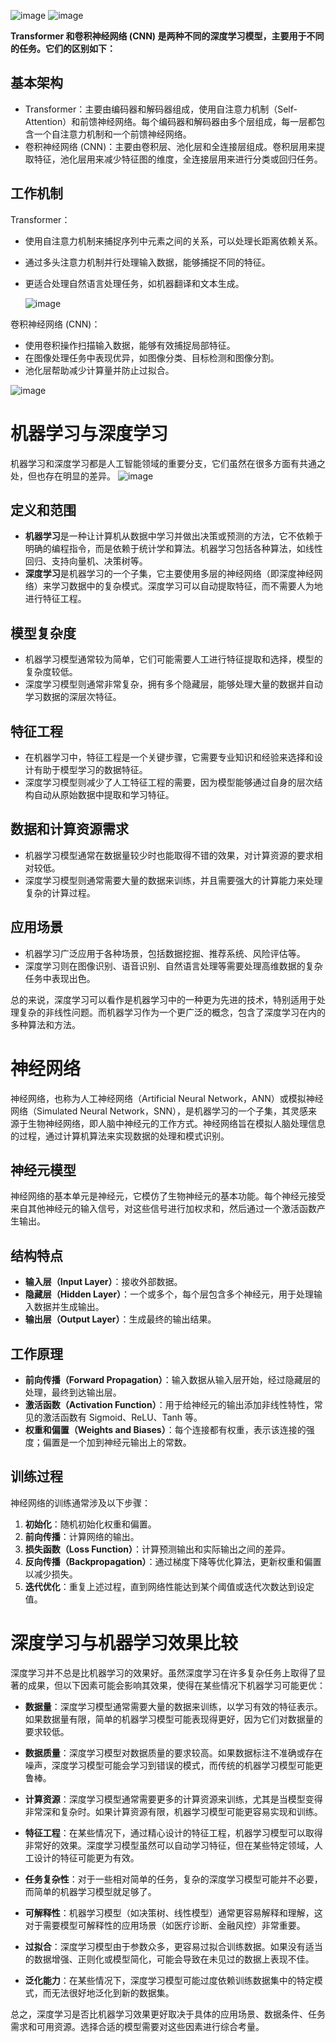 ![image](https://github.com/liyinred/deep-and-machine-learning/assets/83255231/a165cb62-317e-4b0b-ac07-757341da24b8)
![image](https://github.com/liyinred/mach-dl-learning/assets/83255231/202b769b-aa08-4e07-8dba-4f2a4d4f16d5)

**Transformer 和卷积神经网络 (CNN) 是两种不同的深度学习模型，主要用于不同的任务。它们的区别如下：**

## 基本架构
- Transformer：主要由编码器和解码器组成，使用自注意力机制（Self-Attention）和前馈神经网络。每个编码器和解码器由多个层组成，每一层都包含一个自注意力机制和一个前馈神经网络。
- 卷积神经网络 (CNN)：主要由卷积层、池化层和全连接层组成。卷积层用来提取特征，池化层用来减少特征图的维度，全连接层用来进行分类或回归任务。

## 工作机制
Transformer：
- 使用自注意力机制来捕捉序列中元素之间的关系，可以处理长距离依赖关系。
- 通过多头注意力机制并行处理输入数据，能够捕捉不同的特征。
- 更适合处理自然语言处理任务，如机器翻译和文本生成。

  ![image](https://github.com/liyinred/mach-dl-learning/assets/83255231/ef5a81f0-beda-40f2-827a-dfd9adfbcb2f)

卷积神经网络 (CNN)：
- 使用卷积操作扫描输入数据，能够有效捕捉局部特征。
- 在图像处理任务中表现优异，如图像分类、目标检测和图像分割。
- 池化层帮助减少计算量并防止过拟合。
  
![image](https://github.com/liyinred/mach-dl-learning/assets/83255231/16c116fb-a9eb-4efe-b72e-b63f184b2df4)

# 机器学习与深度学习

机器学习和深度学习都是人工智能领域的重要分支，它们虽然在很多方面有共通之处，但也存在明显的差异。
![image](https://github.com/liyinred/mach-dl-learning/assets/83255231/d5d61b72-54f9-4f58-a8da-a2a1460446a2)


## 定义和范围

- **机器学习**是一种让计算机从数据中学习并做出决策或预测的方法，它不依赖于明确的编程指令，而是依赖于统计学和算法。机器学习包括各种算法，如线性回归、支持向量机、决策树等。
- **深度学习**是机器学习的一个子集，它主要使用多层的神经网络（即深度神经网络）来学习数据中的复杂模式。深度学习可以自动提取特征，而不需要人为地进行特征工程。

## 模型复杂度

- 机器学习模型通常较为简单，它们可能需要人工进行特征提取和选择，模型的复杂度较低。
- 深度学习模型则通常非常复杂，拥有多个隐藏层，能够处理大量的数据并自动学习数据的深层次特征。

## 特征工程

- 在机器学习中，特征工程是一个关键步骤，它需要专业知识和经验来选择和设计有助于模型学习的数据特征。
- 深度学习模型则减少了人工特征工程的需要，因为模型能够通过自身的层次结构自动从原始数据中提取和学习特征。

## 数据和计算资源需求

- 机器学习模型通常在数据量较少时也能取得不错的效果，对计算资源的要求相对较低。
- 深度学习模型则通常需要大量的数据来训练，并且需要强大的计算能力来处理复杂的计算过程。

## 应用场景

- 机器学习广泛应用于各种场景，包括数据挖掘、推荐系统、风险评估等。
- 深度学习则在图像识别、语音识别、自然语言处理等需要处理高维数据的复杂任务中表现出色。

总的来说，深度学习可以看作是机器学习中的一种更为先进的技术，特别适用于处理复杂的非线性问题。而机器学习作为一个更广泛的概念，包含了深度学习在内的多种算法和方法。


# 神经网络

神经网络，也称为人工神经网络（Artificial Neural Network，ANN）或模拟神经网络（Simulated Neural Network，SNN），是机器学习的一个子集，其灵感来源于生物神经网络，即人脑中神经元的工作方式。神经网络旨在模拟人脑处理信息的过程，通过计算机算法来实现数据的处理和模式识别。

## 神经元模型

神经网络的基本单元是神经元，它模仿了生物神经元的基本功能。每个神经元接受来自其他神经元的输入信号，对这些信号进行加权求和，然后通过一个激活函数产生输出。

## 结构特点

- **输入层（Input Layer）**：接收外部数据。
- **隐藏层（Hidden Layer）**：一个或多个，每个层包含多个神经元，用于处理输入数据并生成输出。
- **输出层（Output Layer）**：生成最终的输出结果。

## 工作原理

- **前向传播（Forward Propagation）**：输入数据从输入层开始，经过隐藏层的处理，最终到达输出层。
- **激活函数（Activation Function）**：用于给神经元的输出添加非线性特性，常见的激活函数有 Sigmoid、ReLU、Tanh 等。
- **权重和偏置（Weights and Biases）**：每个连接都有权重，表示该连接的强度；偏置是一个加到神经元输出上的常数。

## 训练过程

神经网络的训练通常涉及以下步骤：

1. **初始化**：随机初始化权重和偏置。
2. **前向传播**：计算网络的输出。
3. **损失函数（Loss Function）**：计算预测输出和实际输出之间的差异。
4. **反向传播（Backpropagation）**：通过梯度下降等优化算法，更新权重和偏置以减少损失。
5. **迭代优化**：重复上述过程，直到网络性能达到某个阈值或迭代次数达到设定值。

# 深度学习与机器学习效果比较

深度学习并不总是比机器学习的效果好。虽然深度学习在许多复杂任务上取得了显著的成果，但以下因素可能会影响其效果，使得在某些情况下机器学习可能更优：

- **数据量**：深度学习模型通常需要大量的数据来训练，以学习有效的特征表示。如果数据量有限，简单的机器学习模型可能表现得更好，因为它们对数据量的要求较低。

- **数据质量**：深度学习模型对数据质量的要求较高。如果数据标注不准确或存在噪声，深度学习模型可能会学习到错误的模式，而传统的机器学习模型可能更鲁棒。

- **计算资源**：深度学习模型通常需要更多的计算资源来训练，尤其是当模型变得非常深和复杂时。如果计算资源有限，机器学习模型可能更容易实现和训练。

- **特征工程**：在某些情况下，通过精心设计的特征工程，机器学习模型可以取得非常好的效果。深度学习模型虽然可以自动学习特征，但在某些特定领域，人工设计的特征可能更为有效。

- **任务复杂性**：对于一些相对简单的任务，复杂的深度学习模型可能并不必要，而简单的机器学习模型就足够了。

- **可解释性**：机器学习模型（如决策树、线性模型）通常更容易解释和理解，这对于需要模型可解释性的应用场景（如医疗诊断、金融风控）非常重要。

- **过拟合**：深度学习模型由于参数众多，更容易过拟合训练数据。如果没有适当的数据增强、正则化或模型简化，可能会导致在未见过的数据上表现不佳。

- **泛化能力**：在某些情况下，深度学习模型可能过度依赖训练数据集中的特定模式，而无法很好地泛化到新的数据集。

总之，深度学习是否比机器学习效果更好取决于具体的应用场景、数据条件、任务需求和可用资源。选择合适的模型需要对这些因素进行综合考量。
